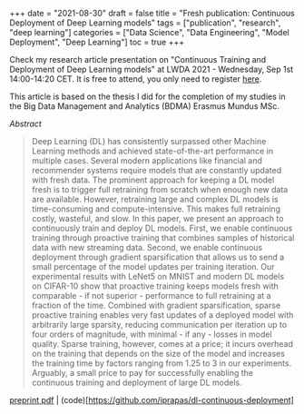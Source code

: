 +++
date = "2021-08-30"
draft = false
title = "Fresh publication: Continuous Deployment of Deep Learning models"
tags = ["publication", "research", "deep learning"]
categories = ["Data Science", "Data Engineering", "Model Deployment", "Deep Learning"]
toc = true
+++

Check my research article presentation on "Continuous Training and Deployment of Deep Learning models" at LWDA 2021 - Wednesday, Sep 1st 14:00-14:20 CET. It is free to attend, you only need to register [here](https://mcml.ai/lwda2021/attending).

This article is based on the thesis I did for the completion of my studies in the Big Data Management and Analytics (BDMA) Erasmus Mundus MSc.

*Abstract*
>Deep Learning (DL) has consistently surpassed other Machine Learning methods and achieved state-of-the-art performance in multiple cases. Several modern applications like financial and recommender systems require models that are constantly updated with fresh data. The prominent approach for keeping a DL model fresh is to trigger full retraining from scratch when enough new data are available. However, retraining large and complex DL models is time-consuming and compute-intensive. This makes full retraining costly, wasteful, and slow. In this paper, we present an approach to continuously train and deploy DL models. First, we enable continuous training through proactive training that combines samples of historical data with new streaming data. Second, we enable continuous deployment through gradient sparsification that allows us to send a small percentage of the model updates per training iteration. Our experimental results with LeNet5 on MNIST and modern DL models on CIFAR-10 show that proactive training keeps models fresh with comparable - if not superior - performance to full retraining at a fraction of the time. Combined with gradient sparsification, sparse proactive training enables very fast updates of a deployed model with arbitrarily large sparsity, reducing communication per iteration up to four orders of magnitude, with minimal - if any - losses in model quality. Sparse training, however, comes at a price; it incurs overhead on the training that depends on the size of the model and increases the training time by factors ranging from 1.25 to 3 in our experiments. Arguably, a small price to pay for successfully enabling the continuous training and deployment of large DL models. 

[preprint pdf](/blog/lwda2021-article/dl_continuous_deployment.pdf) | (code)[https://github.com/iprapas/dl-continuous-deployment]